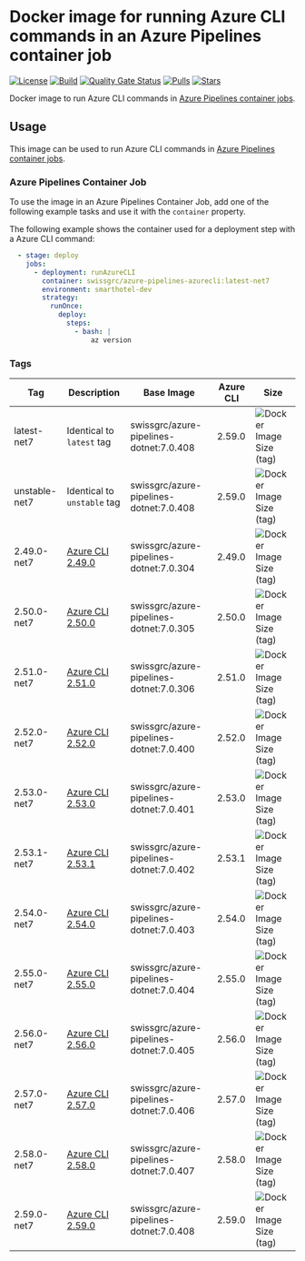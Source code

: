 # Docker image for running Azure CLI commands in an Azure Pipelines container job

<!-- markdownlint-disable MD013 -->
[![License](https://img.shields.io/badge/license-MIT-blue.svg?style=flat-square)](https://github.com/swissgrc/docker-azure-pipelines-azurecli-net7/blob/main/LICENSE) [![Build](https://img.shields.io/github/actions/workflow/status/swissgrc/docker-azure-pipelines-azurecli-net7/publish.yml?branch=develop&style=flat-square)](https://github.com/swissgrc/docker-azure-pipelines-azurecli-net7/actions/workflows/publish.yml) [![Quality Gate Status](https://sonarcloud.io/api/project_badges/measure?project=swissgrc_docker-azure-pipelines-azurecli-net7&metric=alert_status)](https://sonarcloud.io/summary/new_code?id=swissgrc_docker-azure-pipelines-azurecli-net7) [![Pulls](https://img.shields.io/docker/pulls/swissgrc/azure-pipelines-azurecli.svg?style=flat-square)](https://hub.docker.com/r/swissgrc/azure-pipelines-azurecli) [![Stars](https://img.shields.io/docker/stars/swissgrc/azure-pipelines-azurecli.svg?style=flat-square)](https://hub.docker.com/r/swissgrc/azure-pipelines-azurecli)
<!-- markdownlint-restore -->

Docker image to run Azure CLI commands in [Azure Pipelines container jobs].

## Usage

This image can be used to run Azure CLI commands in [Azure Pipelines container jobs].

### Azure Pipelines Container Job

To use the image in an Azure Pipelines Container Job, add one of the following example tasks and use it with the `container` property.

The following example shows the container used for a deployment step with a Azure CLI command:

```yaml
  - stage: deploy
    jobs:
      - deployment: runAzureCLI
        container: swissgrc/azure-pipelines-azurecli:latest-net7
        environment: smarthotel-dev
        strategy:
          runOnce:
            deploy:
              steps:
                - bash: |
                    az version
```

### Tags

| Tag           | Description                                                                                               | Base Image                                | Azure CLI | Size                                                                                                                                 |
|---------------|-----------------------------------------------------------------------------------------------------------|-------------------------------------------|-----------|--------------------------------------------------------------------------------------------------------------------------------------|
| latest-net7   | Identical to `latest` tag                                                                                 | swissgrc/azure-pipelines-dotnet:7.0.408   | 2.59.0    | ![Docker Image Size (tag)](https://img.shields.io/docker/image-size/swissgrc/azure-pipelines-azurecli/latest?style=flat-square)      |
| unstable-net7 | Identical to `unstable` tag                                                                               | swissgrc/azure-pipelines-dotnet:7.0.408   | 2.59.0    | ![Docker Image Size (tag)](https://img.shields.io/docker/image-size/swissgrc/azure-pipelines-azurecli/unstable?style=flat-square)    |
| 2.49.0-net7   | [Azure CLI 2.49.0](https://learn.microsoft.com/en-us/cli/azure/release-notes-azure-cli#may-23-2023)       | swissgrc/azure-pipelines-dotnet:7.0.304   | 2.49.0    | ![Docker Image Size (tag)](https://img.shields.io/docker/image-size/swissgrc/azure-pipelines-azurecli/2.49.0-net7?style=flat-square) |
| 2.50.0-net7   | [Azure CLI 2.50.0](https://learn.microsoft.com/en-us/cli/azure/release-notes-azure-cli#july-04-2023)      | swissgrc/azure-pipelines-dotnet:7.0.305   | 2.50.0    | ![Docker Image Size (tag)](https://img.shields.io/docker/image-size/swissgrc/azure-pipelines-azurecli/2.50.0-net7?style=flat-square) |
| 2.51.0-net7   | [Azure CLI 2.51.0](https://learn.microsoft.com/en-us/cli/azure/release-notes-azure-cli#august-01-2023)    | swissgrc/azure-pipelines-dotnet:7.0.306   | 2.51.0    | ![Docker Image Size (tag)](https://img.shields.io/docker/image-size/swissgrc/azure-pipelines-azurecli/2.51.0-net7?style=flat-square) |
| 2.52.0-net7   | [Azure CLI 2.52.0](https://learn.microsoft.com/en-us/cli/azure/release-notes-azure-cli#september-05-2023) | swissgrc/azure-pipelines-dotnet:7.0.400   | 2.52.0    | ![Docker Image Size (tag)](https://img.shields.io/docker/image-size/swissgrc/azure-pipelines-azurecli/2.52.0-net7?style=flat-square) |
| 2.53.0-net7   | [Azure CLI 2.53.0](https://learn.microsoft.com/en-us/cli/azure/release-notes-azure-cli#september-26-2023) | swissgrc/azure-pipelines-dotnet:7.0.401   | 2.53.0    | ![Docker Image Size (tag)](https://img.shields.io/docker/image-size/swissgrc/azure-pipelines-azurecli/2.53.0-net7?style=flat-square) |
| 2.53.1-net7   | [Azure CLI 2.53.1](https://learn.microsoft.com/en-us/cli/azure/release-notes-azure-cli#october-24-2023)   | swissgrc/azure-pipelines-dotnet:7.0.402   | 2.53.1    | ![Docker Image Size (tag)](https://img.shields.io/docker/image-size/swissgrc/azure-pipelines-azurecli/2.53.1-net7?style=flat-square) |
| 2.54.0-net7   | [Azure CLI 2.54.0](https://learn.microsoft.com/en-us/cli/azure/release-notes-azure-cli#november-14-2023)  | swissgrc/azure-pipelines-dotnet:7.0.403   | 2.54.0    | ![Docker Image Size (tag)](https://img.shields.io/docker/image-size/swissgrc/azure-pipelines-azurecli/2.54.0-net7?style=flat-square) |
| 2.55.0-net7   | [Azure CLI 2.55.0](https://learn.microsoft.com/en-us/cli/azure/release-notes-azure-cli#december-05-2023)  | swissgrc/azure-pipelines-dotnet:7.0.404   | 2.55.0    | ![Docker Image Size (tag)](https://img.shields.io/docker/image-size/swissgrc/azure-pipelines-azurecli/2.55.0-net7?style=flat-square) |
| 2.56.0-net7   | [Azure CLI 2.56.0](https://learn.microsoft.com/en-us/cli/azure/release-notes-azure-cli#january-09-2024)   | swissgrc/azure-pipelines-dotnet:7.0.405   | 2.56.0    | ![Docker Image Size (tag)](https://img.shields.io/docker/image-size/swissgrc/azure-pipelines-azurecli/2.56.0-net7?style=flat-square) |
| 2.57.0-net7   | [Azure CLI 2.57.0](https://learn.microsoft.com/en-us/cli/azure/release-notes-azure-cli#february-06-2024)  | swissgrc/azure-pipelines-dotnet:7.0.406   | 2.57.0    | ![Docker Image Size (tag)](https://img.shields.io/docker/image-size/swissgrc/azure-pipelines-azurecli/2.57.0-net7?style=flat-square) |
| 2.58.0-net7   | [Azure CLI 2.58.0](https://learn.microsoft.com/en-us/cli/azure/release-notes-azure-cli#march-05-2024)     | swissgrc/azure-pipelines-dotnet:7.0.407   | 2.58.0    | ![Docker Image Size (tag)](https://img.shields.io/docker/image-size/swissgrc/azure-pipelines-azurecli/2.58.0-net7?style=flat-square) |
| 2.59.0-net7   | [Azure CLI 2.59.0](https://learn.microsoft.com/en-us/cli/azure/release-notes-azure-cli#april-02-2024)     | swissgrc/azure-pipelines-dotnet:7.0.408   | 2.59.0    | ![Docker Image Size (tag)](https://img.shields.io/docker/image-size/swissgrc/azure-pipelines-azurecli/2.59.0-net7?style=flat-square) |

[Azure Pipelines container jobs]: https://docs.microsoft.com/en-us/azure/devops/pipelines/process/container-phases
